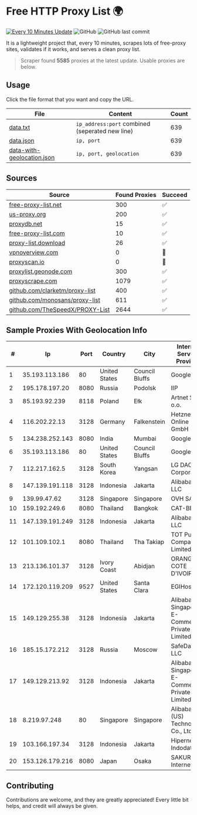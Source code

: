 
# Free HTTP Proxy List 🌍

[![Every 10 Minutes Update](https://github.com/mertguvencli/http-proxy-list/actions/workflows/main.yml/badge.svg?branch=main)](https://github.com/mertguvencli/http-proxy-list/actions/workflows/main.yml)
![GitHub](https://img.shields.io/github/license/mertguvencli/http-proxy-list)
![GitHub last commit](https://img.shields.io/github/last-commit/mertguvencli/http-proxy-list)

It is a lightweight project that, every 10 minutes, scrapes lots of free-proxy sites, validates if it works, and serves a clean proxy list.


> Scraper found **5585** proxies at the latest update. Usable proxies are below.

## Usage

Click the file format that you want and copy the URL.


|File|Content|Count|
|----|-------|-----|
|[data.txt](https://raw.githubusercontent.com/mertguvencli/http-proxy-list/main/proxy-list/data.txt)|`ip_address:port` combined (seperated new line)|639|
|[data.json](https://raw.githubusercontent.com/mertguvencli/http-proxy-list/main/proxy-list/data.json)|`ip, port`|639|
|[data-with-geolocation.json](https://raw.githubusercontent.com/mertguvencli/http-proxy-list/main/proxy-list/data-with-geolocation.json)|`ip, port, geolocation`|639|

## Sources

|Source|Found Proxies|Succeed|
|------|-------------|-------|
|[free-proxy-list.net](https://free-proxy-list.net)|300|✅|
|[us-proxy.org](https://www.us-proxy.org)|200|✅|
|[proxydb.net](http://proxydb.net)|15|✅|
|[free-proxy-list.com](https://free-proxy-list.com/?page=&port=&type%5B%5D=http&type%5B%5D=https&up_time=0&search=Search)|10|✅|
|[proxy-list.download](https://www.proxy-list.download/HTTP)|26|✅|
|[vpnoverview.com](https://vpnoverview.com/privacy/anonymous-browsing/free-proxy-servers)|0|🚫|
|[proxyscan.io](https://www.proxyscan.io)|0|🚫|
|[proxylist.geonode.com](https://proxylist.geonode.com/api/proxy-list?limit=300&page=1&sort_by=lastChecked&sort_type=desc&protocols=http,https)|300|✅|
|[proxyscrape.com](https://api.proxyscrape.com/v2/?request=displayproxies&protocol=http&timeout=10000&country=all&ssl=all&anonymity=all)|1079|✅|
|[github.com/clarketm/proxy-list](https://raw.githubusercontent.com/clarketm/proxy-list/master/proxy-list-raw.txt)|400|✅|
|[github.com/monosans/proxy-list](https://raw.githubusercontent.com/monosans/proxy-list/main/proxies/http.txt)|611|✅|
|[github.com/TheSpeedX/PROXY-List](https://raw.githubusercontent.com/TheSpeedX/PROXY-List/master/http.txt)|2644|✅|


## Sample Proxies With Geolocation Info

|#|Ip|Port|Country|City|Internet Service Provider|
|-|--|----|-------|----|-------------------------|
|1|35.193.113.186|80|United States|Council Bluffs|Google LLC|
|2|195.178.197.20|8080|Russia|Podolsk|IIP|
|3|85.193.92.239|8118|Poland|Ełk|Artnet Sp. z o.o.|
|4|116.202.22.13|3128|Germany|Falkenstein|Hetzner Online GmbH|
|5|134.238.252.143|8080|India|Mumbai|Google LLC|
|6|35.193.113.186|80|United States|Council Bluffs|Google LLC|
|7|112.217.162.5|3128|South Korea|Yangsan|LG DACOM Corporation|
|8|147.139.191.118|3128|Indonesia|Jakarta|Alibaba.com LLC|
|9|139.99.47.62|3128|Singapore|Singapore|OVH SAS|
|10|159.192.249.6|8080|Thailand|Bangkok|CAT-BB|
|11|147.139.191.249|3128|Indonesia|Jakarta|Alibaba.com LLC|
|12|101.109.102.1|8080|Thailand|Tha Takiap|TOT Public Company Limited|
|13|213.136.101.37|3128|Ivory Coast|Abidjan|ORANGE COTE D'IVOIRE|
|14|172.120.119.209|9527|United States|Santa Clara|EGIHosting|
|15|149.129.255.38|3128|Indonesia|Jakarta|Alibaba.com Singapore E-Commerce Private Limited|
|16|185.15.172.212|3128|Russia|Moscow|SafeData LLC|
|17|149.129.213.92|3128|Indonesia|Jakarta|Alibaba.com Singapore E-Commerce Private Limited|
|18|8.219.97.248|80|Singapore|Singapore|Alibaba (US) Technology Co., Ltd.|
|19|103.166.197.34|3128|Indonesia|Jakarta|Hipernet Indodata|
|20|153.126.179.216|8080|Japan|Osaka|SAKURA Internet Inc.|



## Contributing

Contributions are welcome, and they are greatly appreciated! Every
little bit helps, and credit will always be given.

